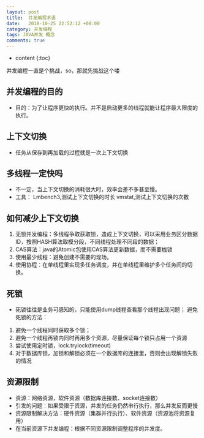 ```yaml
---
layout: post
title:  并发编程术语
date:   2018-10-25 22:52:12 +08:00
category: 并发编程
tags: JAVA并发 概念
comments: true
---
```


* content
{:toc}

并发编程一直是个挑战，so，那就先挑战这个喽


## 并发编程的目的

- 目的：为了让程序更快的执行。并不是启动更多的线程就能让程序最大限度的执行。

## 上下文切换

* 任务从保存到再加载的过程就是一次上下文切换

## 多线程一定快吗

* 不一定，当上下文切换的消耗很大时，效率会差不多甚至慢。
* 工具：
   Lmbench3,测试上下文切换的时长
   vmstat,测试上下文切换的次数
## 如何减少上下文切换
1. 无锁并发编程：多线程争取获取锁，造成上下文切换，可以采用业务区分数据ID，按照HASH算法取模分段，不同线程处理不同段的数据；
2. CAS算法：java的Atomic包使用CAS算法更新数据，而不需要枷锁
3. 使用最少线程：避免创建不需要的现场。
4. 使用协程：在单线程里实现多任务调度，并在单线程里维护多个任务间的切换。
## 死锁
- 死锁往往是业务可感知的，只能使用dump线程查看那个线程出现问题；
避免死锁的方法：
1. 避免一个线程同时获取多个锁；
2. 避免一个线程再锁内同时再用多个资源，尽量保证每个锁只占用一个资源
3. 尝试使用定时锁，lock.trylock(timeout)
4. 对于数据库锁，加锁和解锁必须在一个数据库的连接里，否则会出现解锁失败的情况
## 资源限制
- 资源：网络资源，软件资源（数据库连接数、socket连接数）
- 引发的问题：如果受限于资源，并发的任务仍然串行执行，那么并发反而更慢
- 资源限制解决方法：硬件资源（集群并行执行）、软件资源（资源池将资源复用）
- 在当前资源下并发编程：根据不同资源限制调整程序的并发度。
